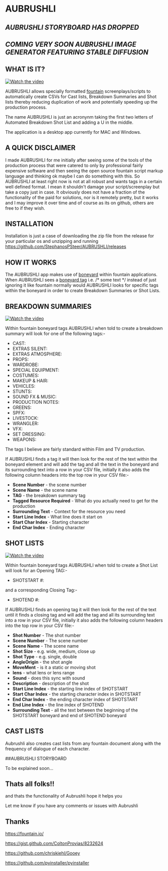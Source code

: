 # AUBRUSHLI

## ***AUBRUSHLI STORYBOARD HAS DROPPED***
## ***COMING VERY SOON AUBRUSHLI IMAGE GENERATOR FEATURING STABLE DIFFUSION***

## WHAT IS IT?

[![Watch the video](https://img.youtube.com/vi/iqfSt_0BC3E/maxresdefault.jpg)](https://www.youtube.com/watch?v=iqfSt_0BC3E)

AUBRUSHLI allows specially formatted [fountain](https://fountain.io/) screenplays/scripts to automatically create CSVs for Cast lists, Breakdown Summaries and Shot lists thereby reducing duplication of work and potentially speeding up the production process. 

The name AUBRUSHLI is just an acronynm taking the first two letters of Automated Breakdown Shot List and adding a U in the middle. 

The application is a desktop app currently for MAC and Windows. 

## A QUICK DISCLAIMER

I made AUBRUSHLI for me initially after seeing some of the tools of the production process that were catered to only by professional fairly expensive software and then seeing the open source fountain script markup language and thinking ok maybe I can do something with this. So AUBRUSHLI at least right now is not at all robust and wants tags in a certain well defined format. I mean it shouldn't damage your script/screenplay but take a copy just in case. It obviously does not have a fraction of the functionality of the paid for solutions, nor is it remotely pretty, but it works and I may improve it over time and of course as its on github, others are free to if they wish. 

## INSTALLATION

Installation is just a case of downloading the zip file from the release for your particular os and unzipping and running https://github.com/StephanosPSteer/AUBRUSHLI/releases

## HOW IT WORKS

The AUBRUSHLI app makes use of [boneyard](https://fountain.io/syntax#section-bone) within fountain applications. When AUBRUSHLI sees a [boneyard tag](https://fountain.io/syntax#section-bone) i.e. /* some text */ instead of just ignoring it like fountain normally would AUBRUSHLI looks for specific tags within the boneyard in order to create Breakdown Summaries or Shot Lists.  

## BREAKDOWN SUMMARIES

[![Watch the video](https://img.youtube.com/vi/jxFoaLxFhfI/maxresdefault.jpg)](https://www.youtube.com/watch?v=jxFoaLxFhfI)



Within fountain boneyard tags AUBRUSHLI when told to create a breakdown summary will look for one of the following tags:-

* CAST:
* EXTRAS SILENT: 
* EXTRAS ATMOSPHERE: 
* PROPS: 
* WARDROBE:
* SPECIAL EQUIPMENT:
* COSTUMES:
* MAKEUP & HAIR:
* VEHICLES:
* STUNTS: 
* SOUND FX & MUSIC:
* PRODUCTION NOTES:
* GREENS:
* SPFX:
* LIVESTOCK:
* WRANGLER:
* VFX: 
* SET DRESSING:
* WEAPONS:

The tags I believe are fairly standard within Film and TV production. 

If AUBRUSHLI finds a tag it will then look for the rest of the text within the boneyard element and will add the tag and all the text in the boneyard and its surrounding text into a row in your CSV file, initially it also adds the following column headers into the top row in your CSV file:-

* **Scene Number** - the scene number
* **Scene Name** - the scene name
* **TAG** - the breakdown summary tag 
* **Tagged Resource Required** - What do you actually need to get for the production
* **Surrounding Text** - Context for the resource you need
* **Start Line Index** - What line does it start on
* **Start Char Index** - Starting character
* **End Char Index** - Ending character

## SHOT LISTS

[![Watch the video](https://img.youtube.com/vi/Suh_3SY9-ZY/maxresdefault.jpg)](https://www.youtube.com/watch?v=Suh_3SY9-ZY)

Within fountain boneyard tags AUBRUSHLI when told to create a Shot List will look for an Opening TAG:-

* SHOTSTART #:

and a corresponding Closing Tag:-

* SHOTEND #:

If AUBRUSHLI finds an opening tag it will then look for the rest of the text until it finds a closing tag and will add the tag and all its surrounding text into a row in your CSV file, initially it also adds the following column headers into the top row in your CSV file:-
    
* **Shot Number** - The shot number
* **Scene Number** - The scene number
* **Scene Name** - The scene name
* **Shot Size** - e.g. wide, medium, close up
* **Shot Type** - e.g. single, double 
* **AngleOrigin** - the shot angle
* **MoveMent** - is it a static or moving shot
* **lens** - what lens or lens range
* **Sound** - does this sync with sound
* **Description** - description of the shot
* **Start Line Index** - the starting line index of SHOTSTART
* **Start Char Index** - the starting character index in SHOTSTART
* **End Char Index** - the ending character index of SHOTSTART
* **End Line Index** - the line index of SHOTEND
* **Surrounding Text** - all the text between the beginning of the SHOTSTART boneyard and end of SHOTEND boneyard

## CAST LISTS

Aubrushli also creates cast lists from any fountain document along with the frequency of dialogue of each character.


##AUBRUSHLI STORYBOARD

To be explained soon...

## Thats all folks!!

and thats the functionality of Aubrushli hope it helps you

Let me know if you have any comments or issues with Aubrushli


## Thanks

https://fountain.io/

https://gist.github.com/ColtonProvias/8232624

https://github.com/chriskiehl/Gooey

https://github.com/pyinstaller/pyinstaller
